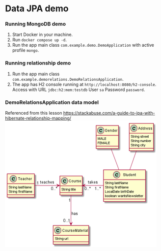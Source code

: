 # Data JPA demo
### Running MongoDB demo
1. Start Docker in your machine.
2. Run `docker compose up -d`.
3. Run the app main class `com.example.demo.DemoApplication` with active profile `mongo`.

### Running relationship demo
1. Run the app main class `com.example.demorelations.DemoRelationsApplication`.
2. The app has H2 console running at `http://localhost:8080/h2-console`. Access with URL `jdbc:h2:mem:testdb` User 
   `sa` Password `password`.

### DemoRelationsApplication data model
Referenced from this lesson https://stackabuse.com/a-guide-to-jpa-with-hibernate-relationship-mapping/
![img.png](img.png)
